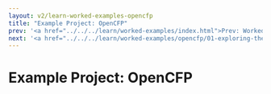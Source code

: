 ```yaml
---
layout: v2/learn-worked-examples-opencfp
title: "Example Project: OpenCFP"
prev: '<a href="../../../learn/worked-examples/index.html">Prev: Worked Examples</a>'
next: '<a href="../../../learn/worked-examples/opencfp/01-exploring-the-project.html">Next: Step 1: Exploring The Project</a>'
---
```

# Example Project: OpenCFP